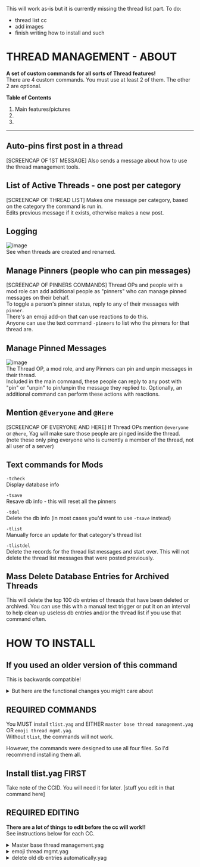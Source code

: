 This will work as-is but it is currently missing the thread list part.
To do:
- thread list cc
- add images
- finish writing how to install and such

# THREAD MANAGEMENT - ABOUT 
**A set of custom commands for all sorts of Thread features!**    
There are 4 custom commands. You must use at least 2 of them. The other 2 are optional.

**Table of Contents**       
1. Main features/pictures      
2. 
3. 

--------


## Auto-pins first post in a thread
[SCREENCAP OF 1ST MESSAGE]
Also sends a message about how to use the thread management tools.

## List of Active Threads -  one post per category
[SCREENCAP OF THREAD LIST]
Makes one message per category, based on the category the command is run in.     
Edits previous message if it exists, otherwise makes a new post.

## Logging
![image](https://user-images.githubusercontent.com/20410737/181127576-629fedd2-bbbd-4cea-9557-281c96e0f3c0.png)      
See when threads are created and renamed.

## Manage Pinners (people who can pin messages)
[SCREENCAP OF PINNERS COMMANDS]
Thread OPs and people with a mod role can add additional people as "pinners" who can manage pinned messages on their behalf.     
To toggle a person's pinner status, reply to any of their messages with `pinner`.     
There's an emoji add-on that can use reactions to do this.      
Anyone can use the text command `-pinners` to list who the pinners for that thread are.


## Manage Pinned Messages
![image](https://user-images.githubusercontent.com/20410737/181127916-5cd2e538-8a4b-467e-8c85-c9368a2e7b62.png)      
The Thread OP, a mod role, and any Pinners can pin and unpin messages in their thread.      
Included in the main command, these people can reply to any post with "pin" or "unpin" to pin/unpin the message they replied to.
Optionally, an additional command can perform these actions with reactions.

## Mention `@Everyone` and `@Here`
[SCREENCAP OF EVERYONE AND HERE]
If Thread OPs mention `@everyone` or `@here`, Yag will make sure those people are pinged inside the thread.    
(note these only ping everyone who is currently a member of the thread, not all user of a server)

## Text commands for Mods
`-tcheck`     
Display database info

`-tsave`     
Resave db info - this will reset all the pinners

`-tdel`     
Delete the db info (in most cases you'd want to use `-tsave` instead)

`-tlist`     
Manually force an update for that category's thread list

`-tlistdel`    
Delete the records for the thread list messages and start over. This will not delete the thread list messages that were posted previously.

## Mass Delete Database Entries for Archived Threads
This will delete the top 100 db entries of threads that have been deleted or archived. You can use this with a manual text trigger or put it on an interval to help clean up useless db entries and/or the thread list if you use that command often.


# HOW TO INSTALL

## If you used an older version of this command
This is backwards compatible!    
<details><summary>But here are the functional changes you might care about</summary>
details here
</details>

## REQUIRED COMMANDS
You MUST install `tlist.yag` and EITHER `master base thread management.yag` OR `emoji thread mgmt.yag`.     
Without `tlist`, the commands will not work.

However, the commands were designed to use all four files. So I'd recommend installing them all.

## Install tlist.yag FIRST
Take note of the CCID. You will need it for later.
[stuff you edit in that command here]

## REQUIRED EDITING
**There are a lot of things to edit before the cc will work!!**      
See instructions below for each CC.

<details><summary>Master base thread management.yag</summary>
instructions
</details>

<details><summary>emoji thread mgmt.yag</summary>
instructions
</details>

<details><summary>delete old db entries automatically.yag</summary>
instructions
</details>

